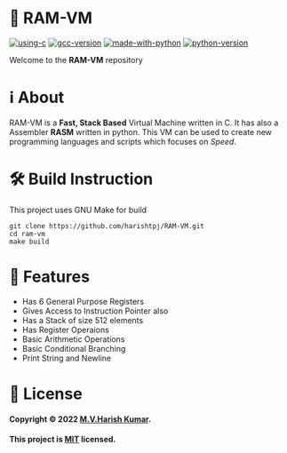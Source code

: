 # 🔢 RAM-VM
[![using-c](https://img.shields.io/badge/Using-C%20-blue)](https://gcc.gnu.org/)
[![gcc-version](https://img.shields.io/badge/GCC-v9.4.0-brightgreen)](https://www.python.org/)
[![made-with-python](https://img.shields.io/badge/Made%20with-Python-1f425f.svg)](https://www.python.org/)
[![python-version](https://img.shields.io/badge/Python-v3.8.10-yellow)](https://www.python.org/)

Welcome to the **RAM-VM** repository

# ℹ About
RAM-VM is a **Fast, Stack Based** Virtual Machine written in C. It has also a Assembler **RASM** written in python. This VM can be used to create new programming languages and scripts which focuses on *Speed*.

# 🛠 Build Instruction
This project uses GNU Make for build
```
git clone https://github.com/harishtpj/RAM-VM.git
cd ram-vm
make build
```

# 🌈 Features
- Has 6 General Purpose Registers
- Gives Access to Instruction Pointer also
- Has a Stack of size 512 elements
- Has Register Operaions
- Basic Arithmetic Operations
- Basic Conditional Branching
- Print String and Newline

# 📝 License

#### Copyright © 2022 [M.V.Harish Kumar](https://github.com/harishtpj). <br>
#### This project is [MIT](https://github.com/harishtpj/RAM-VM/blob/main/LICENSE) licensed.